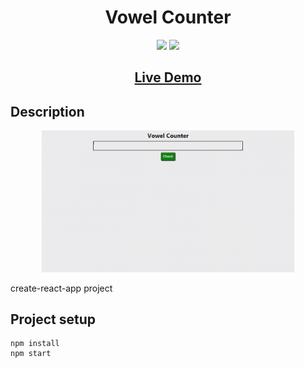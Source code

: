 ## <h1 align="center">Vowel Counter</h1>

<p align="center">
<img src="https://img.shields.io/badge/made%20by-Mráz Róbert-blue.svg" >
<img src="https://img.shields.io/github/languages/top/MrazRobert/react-vowel-counter.svg" >
</p>

<h2 align="center"><a href="https://mr85-react-vowelcounter.netlify.app/">Live Demo</a></h2>

## Description

<p align="center">
<img src="./public/image/vowel-counter.gif" width="80%"></p>

<p>create-react-app project</p>

## Project setup

```
npm install
npm start
```
